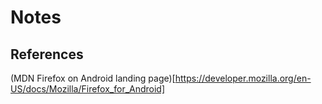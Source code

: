 # Notes

## References

(MDN Firefox on Android landing page)[https://developer.mozilla.org/en-US/docs/Mozilla/Firefox_for_Android]